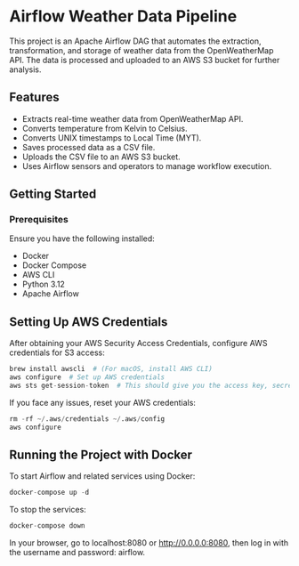 # Airflow Weather Data Pipeline

This project is an Apache Airflow DAG that automates the extraction, transformation, and storage of weather data from the OpenWeatherMap API. The data is processed and uploaded to an AWS S3 bucket for further analysis.

## Features
- Extracts real-time weather data from OpenWeatherMap API.
- Converts temperature from Kelvin to Celsius.
- Converts UNIX timestamps to Local Time (MYT).
- Saves processed data as a CSV file.
- Uploads the CSV file to an AWS S3 bucket.
- Uses Airflow sensors and operators to manage workflow execution.

## Getting Started
### Prerequisites
Ensure you have the following installed:
- Docker
- Docker Compose
- AWS CLI
- Python 3.12
- Apache Airflow

## Setting Up AWS Credentials
After obtaining your AWS Security Access Credentials, configure AWS credentials for S3 access:

```python
brew install awscli  # (For macOS, install AWS CLI)
aws configure  # Set up AWS credentials
aws sts get-session-token  # This should give you the access key, secret and token
```

If you face any issues, reset your AWS credentials:

```python
rm -rf ~/.aws/credentials ~/.aws/config
aws configure
```

## Running the Project with Docker
To start Airflow and related services using Docker:

```python
docker-compose up -d
```

To stop the services:

```python
docker-compose down
```

In your browser, go to localhost:8080 or http://0.0.0.0:8080, then log in with the username and password: airflow.









